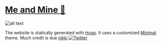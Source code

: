 # [Me and Mine 🏡](https://hugo-viewframe.netlify.app)

![alt text](image.jpg)




The website is statically generated with [Hugo](https://github.com/gohugoio/hugo). 
It uses a customized [Minimal](https://github.com/calintat/minimal) theme. 
Much credit is due [nikki](https://github.com/nikki)
[![Twitter](http://bit.ly/nikitatweet)](https://twitter.com/nikitavoloboev)
